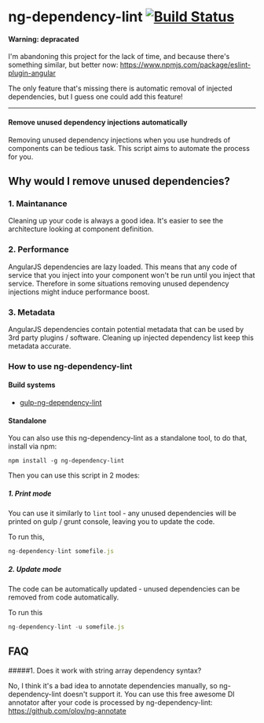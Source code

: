 # ng-dependency-lint [![Build Status](https://travis-ci.org/filso/ng-dependency-lint.svg?branch=master)](https://travis-ci.org/filso/ng-dependency-lint)

#### Warning: depracated
I'm abandoning this project for the lack of time, and because there's something similar, but better now:
https://www.npmjs.com/package/eslint-plugin-angular

The only feature that's missing there is automatic removal of injected dependencies, but I guess one could add this feature! 

--------
#### Remove unused dependency injections automatically 

Removing unused dependency injections when you use hundreds of components can be tedious task. This script aims to automate the process for you.

## Why would I remove unused dependencies?

### 1. Maintanance

Cleaning up your code is always a good idea. It's easier to see the architecture looking at component definition. 

### 2. Performance

AngularJS dependencies are lazy loaded. This means that any code of service that
you inject into your component won't be run until you inject that service.
Therefore in some situations removing unused dependency injections might induce performance boost.

### 3. Metadata

AngularJS dependencies contain potential metadata that can be used by 3rd party plugins / software. Cleaning up
injected dependency list keep this metadata accurate.

### How to use ng-dependency-lint


#### Build systems

- [gulp-ng-dependency-lint](https://github.com/filso/gulp-ng-dependency-lint)

#### Standalone

You can also use this ng-dependency-lint as a standalone tool, to do that, install via npm:
```
npm install -g ng-dependency-lint
```

Then you can use this script in 2 modes:
##### 1. Print mode
You can use it similarly to `lint` tool - any unused dependencies will be printed on gulp / grunt console,
leaving you to update the code.

To run this, 
```javascript
ng-dependency-lint somefile.js
```

##### 2. Update mode
The code can be automatically updated - unused dependencies can be removed from code automatically.

To run this
```javascript
ng-dependency-lint -u somefile.js
```

FAQ
---------------
#####1. Does it work with string array dependency syntax?

No, I think it's a bad idea to annotate dependencies manually, so ng-dependency-lint doesn't support it. 
You can use this free awesome DI annotator after your code is processed by ng-dependency-lint: https://github.com/olov/ng-annotate
